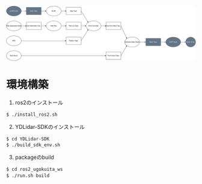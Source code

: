![構成図](./構成図.drawio.svg)

# 環境構築

1. ros2のインストール
```bash
$ ./install_ros2.sh
```
2. YDLidar-SDKのインストール
```bash
$ cd YDLidar-SDK
$ ./build_sdk_env.sh
```
3. packageのbuild
```bash
$ cd ros2_ugokuita_ws
$ ./run.sh build
```